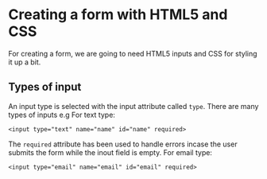
# Creating a form with HTML5 and CSS

For creating a form, we are going to need HTML5 inputs and CSS for styling it up a bit.

## Types of input

An input type is selected with the input attribute called `type`. There are many types of inputs e.g
For text type:
```
<input type="text" name="name" id="name" required>
```
The `required` attribute has been used to handle errors incase the user submits the form while the inout field is empty.
For email type:
```
<input type="email" name="email" id="email" required>
```
